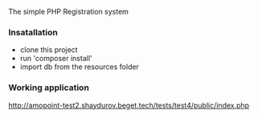 The simple PHP Registration system

### Insatallation
* clone this project
* run 'composer install'
* import db from the resources folder
### Working application
http://amopoint-test2.shaydurov.beget.tech/tests/test4/public/index.php
